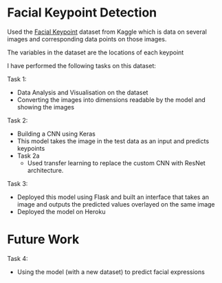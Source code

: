 # Facial Keypoint Detection

Used the [Facial Keypoint](https://www.kaggle.com/c/facial-keypoints-detection/notebooks) dataset from Kaggle which is data on several images and corresponding data points on those images. 

The variables in the dataset are the locations of each keypoint

I have performed the following tasks on this dataset: 

Task 1:
- Data Analysis and Visualisation on the dataset
- Converting the images into dimensions readable by the model and showing the images

Task 2:
- Building a CNN using Keras 
- This model takes the image in the test data as an input and predicts keypoints
- Task 2a
  - Used transfer learning to replace the custom CNN with ResNet architecture.

Task 3:
- Deployed this model using Flask and built an interface that takes an image and outputs the predicted values overlayed on the same image
- Deployed the model on Heroku

# Future Work
Task 4:
- Using the model (with a new dataset) to predict facial expressions
